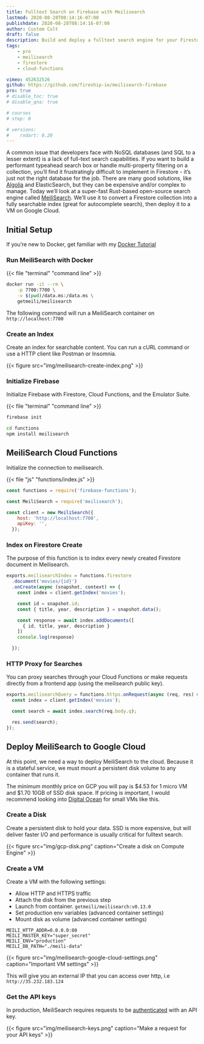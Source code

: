 ```yaml
---
title: Fulltext Search on Firebase with Meilisearch
lastmod: 2020-08-28T08:14:16-07:00
publishdate: 2020-08-28T08:14:16-07:00
author: Custom Cult
draft: false
description: Build and deploy a fulltext search engine for your Firestore data with Meilisearch. 
tags: 
    - pro
    - meilisearch
    - firestore
    - cloud-functions

vimeo: 452632526
github: https://github.com/fireship-io/meilisearch-firebase
pro: true
# disable_toc: true
# disable_qna: true

# courses
# step: 0

# versions:
#    rxdart: 0.20
---
```


A common issue that developers face with NoSQL databases (and SQL to a lesser extent) is a lack of full-text search capabilities. If you want to build a performant typeahead search box or handle multi-property filtering on a collection, you’ll find it frustratingly difficult to implement in Firestore - it’s just not the right database for the job. There are many good solutions, like [Algolia](/lessons/algolia-cloud-functions/) and ElasticSearch, but they can be expensive and/or complex to manage. Today we’ll look at a super-fast Rust-based open-source search engine called [MeiliSearch](https://www.meilisearch.com/). We’ll use it to convert a Firestore collection into a fully searchable index (great for autocomplete search), then deploy it to a VM on Google Cloud. 

## Initial Setup

If you’re new to Docker, get familiar with my [Docker Tutorial](/lessons/docker-basics-tutorial-nodejs/)

### Run MeiliSearch with Docker

{{< file "terminal" "command line" >}}
```bash
docker run -it --rm \
    -p 7700:7700 \
    -v $(pwd)/data.ms:/data.ms \
    getmeili/meilisearch
```

The following command will run a MeiliSearch container on `http://localhost:7700`

### Create an Index

Create an index for searchable content. You can run a cURL command or use a HTTP client like Postman or Insomnia. 

{{< figure src="img/meilisearch-create-index.png" >}}

### Initialize Firebase

Initialize Firebase with Firestore, Cloud Functions, and the Emulator Suite. 

{{< file "terminal" "command line" >}}
```bash
firebase init

cd functions
npm install meilisearch
```

## MeiliSearch Cloud Functions 

Initialize the connection to meilisearch. 

{{< file "js" "functions/index.js" >}}
```javascript
const functions = require('firebase-functions');

const MeiliSearch = require('meilisearch');

const client = new MeiliSearch({
    host: 'http://localhost:7700',
    apiKey: '',
  });
```

### Index on Firestore Create

The purpose of this function is to index every newly created Firestore document in Meilisearch. 

```javascript
exports.meilisearchIndex = functions.firestore
  .document('movies/{id}')
  .onCreate(async (snapshot, context) => {
    const index = client.getIndex('movies');

    const id = snapshot.id;
    const { title, year, description } = snapshot.data();

    const response = await index.addDocuments([
      { id, title, year, description }
    ])
    console.log(response)

  });
```

### HTTP Proxy for Searches

You can proxy searches through your Cloud Functions or make requests directly from a frontend app (using the meilisearch public key). 

```javascript
exports.meilisearchQuery = functions.https.onRequest(async (req, res) => {
  const index = client.getIndex('movies');

  const search = await index.search(req.body.q);

  res.send(search);
});
```


## Deploy MeiliSearch to Google Cloud

At this point, we need a way to deploy MeiliSearch to the cloud. Because it is a stateful service, we must mount a persistent disk volume to any container that runs it. 

The minimum monthly price on GCP you will pay is $4.53 for 1 micro VM and $1.70 10GB of SSD disk space. If pricing is important, I would recommend looking into [Digital Ocean](https://docs.meilisearch.com/resources/howtos/digitalocean_droplet.html) for small VMs like this. 


### Create a Disk

Create a persistent disk to hold your data. SSD is more expensive, but will deliver faster I/O and performance is usually critical for fulltext search. 

{{< figure src="img/gcp-disk.png" caption="Create a disk on Compute Engine" >}}

### Create a VM

Create a VM with the following settings: 

- Allow HTTP and HTTPS traffic
- Attach the disk from the previous step
- Launch from container. `getmeili/meilisearch:v0.13.0`
- Set production env variables (advanced container settings)
- Mount disk as volume (advanced container settings)

```text
MEILI_HTTP_ADDR=0.0.0.0:80 
MEILI_MASTER_KEY="super_secret" 
MEILI_ENV="production"
MEILI_DB_PATH="./meili-data"
```

{{< figure src="img/meilisearch-google-cloud-settings.png" caption="Important VM settings" >}}

This will give you an external IP that you can access over http, i.e `http://35.232.183.124`

### Get the API keys

In production, MeiliSearch requires requests to be [authenticated](https://docs.meilisearch.com/guides/advanced_guides/authentication.html#authentication) with an API key.

{{< figure src="img/meilisearch-keys.png" caption="Make a request for your API keys" >}}



